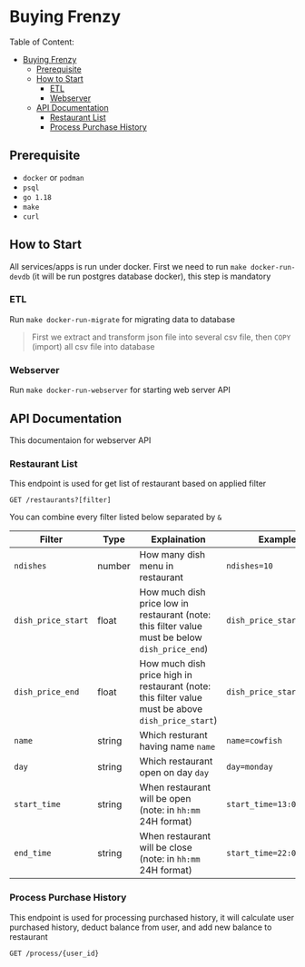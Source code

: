 # Buying Frenzy

Table of Content:
- [Buying Frenzy](#buying-frenzy)
  - [Prerequisite](#prerequisite)
  - [How to Start](#how-to-start)
    - [ETL](#etl)
    - [Webserver](#webserver)
  - [API Documentation](#api-documentation)
    - [Restaurant List](#restaurant-list)
    - [Process Purchase History](#process-purchase-history)


## Prerequisite

- `docker` or `podman`
- `psql`
- `go 1.18`
- `make`
- `curl`

## How to Start

All services/apps is run under docker. First we need to run `make docker-run-devdb` (it will be run postgres database docker), this step is mandatory


### ETL

Run `make docker-run-migrate` for migrating data to database

> First we extract and transform json file into several csv file, then `COPY` (import) all csv file into database

### Webserver

Run `make docker-run-webserver` for starting web server API

## API Documentation

This documentaion for webserver API

### Restaurant List

This endpoint is used for get list of restaurant based on applied filter

```
GET /restaurants?[filter]
```

You can combine every filter listed below separated by `&`

| Filter             | Type   | Explaination                                                                                      | Example                  |
| ------------------ | ------ | ------------------------------------------------------------------------------------------------- | ------------------------ |
| `ndishes`          | number | How many dish menu in restaurant                                                                  | `ndishes=10`             |
| `dish_price_start` | float  | How much dish price low in restaurant (note: this filter value must be below `dish_price_end`)    | `dish_price_start=80.2`  |
| `dish_price_end`   | float  | How much dish price high in restaurant (note: this filter value must be above `dish_price_start`) | `dish_price_start=100.2` |
| `name`             | string | Which resturant having name `name`                                                                | `name=cowfish`           |
| `day`              | string | Which restaurant open on day `day`                                                                | `day=monday`             |
| `start_time`       | string | When restaurant will be open (note: in `hh:mm` 24H format)                                        | `start_time=13:00`       |
| `end_time`         | string | When restaurant will be close (note: in `hh:mm` 24H format)                                       | `start_time=22:00`       |

### Process Purchase History

This endpoint is used for processing purchased history, it will calculate user purchased history, deduct balance from user, and add new balance to restaurant

```
GET /process/{user_id}
```


